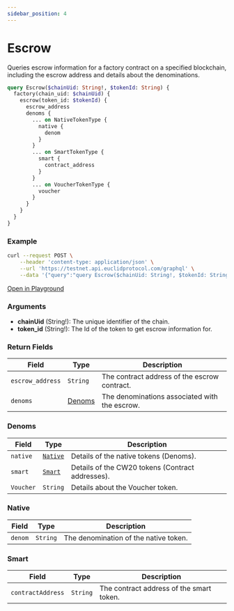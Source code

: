 ```yaml
---
sidebar_position: 4
---
```


# Escrow

Queries escrow information for a factory contract on a specified blockchain, including the escrow address and details about the denominations.

```graphql
query Escrow($chainUid: String!, $tokenId: String) {
  factory(chain_uid: $chainUid) {
    escrow(token_id: $tokenId) {
      escrow_address
      denoms {
        ... on NativeTokenType {
          native {
            denom
          }
        }
        ... on SmartTokenType {
          smart {
            contract_address
          }
        }
        ... on VoucherTokenType {
          voucher
        }
      }
    }
  }
}
```
### Example

```bash
curl --request POST \
    --header 'content-type: application/json' \
    --url 'https://testnet.api.euclidprotocol.com/graphql' \
    --data '{"query":"query Escrow($chainUid: String!, $tokenId: String) {\n  factory(chain_uid: $chainUid) {\n    escrow(token_id: $tokenId) {\n      escrow_address\n      denoms {\n        ... on NativeTokenType {\n          native {\n            denom\n          }\n        }\n        ... on SmartTokenType {\n          smart {\n            contract_address\n          }\n        }\n        ... on VoucherTokenType {\n          voucher\n        }\n      }\n    }\n  }\n}","variables":{"chainUid":"stargaze","tokenId":"usdt"}}'
```

[Open in Playground](https://testnet.api.euclidprotocol.com/?explorerURLState=N4IgJg9gxgrgtgUwHYBcQC4QEcYIE4CeABAKIDOUeEA7gBQAkUAFgIYCWSAqm2OkQMoo8HAOYBCADRF6KCAGtkASV4ChogJRFgAHSREiAMxZRZhWs3ZIA%2BjB59GrDtzCade-UQQUqdWQut20n5KLlq6Hh5elDRWLGBgeF5k4RFEYMgQcGRh7qlEAHSFRBB6AHIsKGwAbggAKvLItQQADgg5eRFIFdVtbh2p6UiZKf0AviOp47mphfnFevxwLHgo9f5Nre39RGRLK1vbRFAlQsYosfGJZMnTeVNjExGz80QAahAwzPhrjS29j6kqh8vngAfp7pMJhCpqMQBIQFVlmwWAAjAA2XgwID6RG0IAsTh4eL4eLIKGWIhYAC8EHiJCk8cEkMpibiQDAyGAUHjdLDRkA)


### Arguments

- **chainUid** (String!): The unique identifier of the chain.
- **token_id** (String!): The Id of the token to get escrow information for. 

### Return Fields

| **Field**            | **Type**   | **Description**                               |
|------------------|--------|-------------------------------------------|
| `escrow_address`   | `String` | The contract address of the escrow contract. |
| `denoms`           | [Denoms](#denoms) | The denominations associated with the escrow.             |

### Denoms

| **Field**            | **Type**   | **Description**                               |
|------------------|--------|-------------------------------------------|
| `native`           | [`Native`](#native) | Details of the native tokens (Denoms).                   |
| `smart`            | [`Smart`](#smart) | Details of the CW20 tokens (Contract addresses).            |
| `Voucher`           | `String`        | Details about the Voucher token. |

### Native

| **Field**            | **Type**   | **Description**                               |
|------------------|--------|-------------------------------------------|
| `denom`            | `String` | The denomination of the native token.     |

### Smart

| **Field**            | **Type**   | **Description**                               |
|------------------|--------|-------------------------------------------|
| `contractAddress`  | `String` | The contract address of the smart token.  |